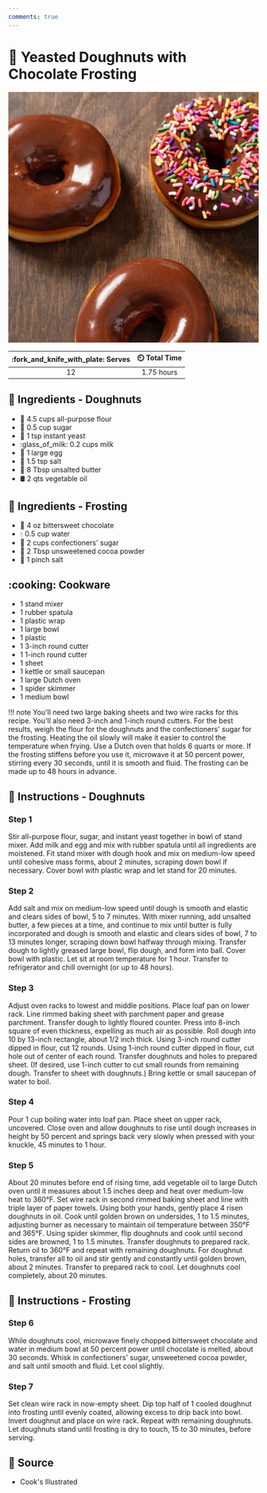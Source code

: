 ```yaml
---
comments: true
---
```

# :doughnut: Yeasted Doughnuts with Chocolate Frosting

![Yeasted Doughnuts with Chocolate Frosting](../assets/images/yeasted-doughnuts-with-chocolate-frosting.jpg)

| :fork_and_knife_with_plate: Serves | :timer_clock: Total Time |
|:----------------------------------:|:-----------------------: |
| 12 | 1.75 hours |

## :salt: Ingredients - Doughnuts

- :ear_of_rice: 4.5 cups all-purpose flour
- :candy: 0.5 cup sugar
- :microbe: 1 tsp instant yeast
- :glass_of_milk: 0.2 cups milk
- :egg: 1 large egg
- :salt: 1.5 tsp salt
- :butter: 8 Tbsp unsalted butter
- :oil_drum: 2 qts vegetable oil

## :salt: Ingredients - Frosting

- :chocolate_bar: 4 oz bittersweet chocolate
- :droplet: 0.5 cup water
- :rice: 2 cups confectioners' sugar
- :chocolate_bar: 2 Tbsp unsweetened cocoa powder
- :salt: 1 pinch salt

## :cooking: Cookware

- 1 stand mixer
- 1 rubber spatula
- 1 plastic wrap
- 1 large bowl
- 1 plastic
- 1 3-inch round cutter
- 1 1-inch round cutter
- 1 sheet
- 1 kettle or small saucepan
- 1 large Dutch oven
- 1 spider skimmer
- 1 medium bowl

!!! note
    You'll need two large baking sheets and two wire racks for this recipe. You'll also need 3-inch and 1-inch round
    cutters. For the best results, weigh the flour for the doughnuts and the confectioners' sugar for the frosting.
    Heating the oil slowly will make it easier to control the temperature when frying. Use a Dutch oven that holds 6
    quarts or more. If the frosting stiffens before you use it, microwave it at 50 percent power, stirring every 30
    seconds, until it is smooth and fluid. The frosting can be made up to 48 hours in advance.

## :pencil: Instructions - Doughnuts

### Step 1

Stir all-purpose flour, sugar, and instant yeast together in bowl of stand mixer. Add milk and egg and mix with rubber
spatula until all ingredients are moistened. Fit stand mixer with dough hook and mix on medium-low speed until
cohesive mass forms, about 2 minutes, scraping down bowl if necessary. Cover bowl with plastic wrap and let stand for
20 minutes.

### Step 2

Add salt and mix on medium-low speed until dough is smooth and elastic and clears sides of bowl, 5 to 7 minutes. With
mixer running, add unsalted butter, a few pieces at a time, and continue to mix until butter is fully incorporated and
dough is smooth and elastic and clears sides of bowl, 7 to 13 minutes longer, scraping down bowl halfway through mixing.
Transfer dough to lightly greased large bowl, flip dough, and form into ball. Cover bowl with plastic. Let sit at room
temperature for 1 hour. Transfer to refrigerator and chill overnight (or up to 48 hours).

### Step 3

Adjust oven racks to lowest and middle positions. Place loaf pan on lower rack. Line rimmed baking sheet with parchment
paper and grease parchment. Transfer dough to lightly floured counter. Press into 8-inch square of even thickness,
expelling as much air as possible. Roll dough into 10 by 13-inch rectangle, about 1/2 inch thick. Using 3-inch round
cutter dipped in flour, cut 12 rounds. Using 1-inch round cutter dipped in flour, cut hole out of center of each round.
Transfer doughnuts and holes to prepared sheet. (If desired, use 1-inch cutter to cut small rounds from remaining dough.
Transfer to sheet with doughnuts.) Bring kettle or small saucepan of water to boil.

### Step 4

Pour 1 cup boiling water into loaf pan. Place sheet on upper rack, uncovered. Close oven and allow doughnuts to rise
until dough increases in height by 50 percent and springs back very slowly when pressed with your knuckle, 45 minutes to
1 hour.

### Step 5

About 20 minutes before end of rising time, add vegetable oil to large Dutch oven until it measures about 1.5 inches
deep and heat over medium-low heat to 360°F. Set wire rack in second rimmed baking sheet and line with triple layer of
paper towels. Using both your hands, gently place 4 risen doughnuts in oil. Cook until golden brown on undersides, 1 to
1.5 minutes, adjusting burner as necessary to maintain oil temperature between 350°F and 365°F. Using spider skimmer,
flip doughnuts and cook until second sides are browned, 1 to 1.5 minutes. Transfer doughnuts to prepared rack. Return
oil to 360°F and repeat with remaining doughnuts. For doughnut holes, transfer all to oil and stir gently and
constantly until golden brown, about 2 minutes. Transfer to prepared rack to cool. Let doughnuts cool completely, about
20 minutes.

## :pencil: Instructions - Frosting

### Step 6

While doughnuts cool, microwave finely chopped bittersweet chocolate and water in medium bowl at 50 percent power until
chocolate is melted, about 30 seconds. Whisk in confectioners' sugar, unsweetened cocoa powder, and salt until smooth
and fluid. Let cool slightly.

### Step 7

Set clean wire rack in now-empty sheet. Dip top half of 1 cooled doughnut into frosting until evenly coated, allowing
excess to drip back into bowl. Invert doughnut and place on wire rack. Repeat with remaining doughnuts. Let doughnuts
stand until frosting is dry to touch, 15 to 30 minutes, before serving.

## :link: Source

- Cook's Illustrated
